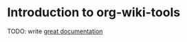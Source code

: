 # Introduction to org-wiki-tools

TODO: write [great documentation](http://jacobian.org/writing/what-to-write/)
